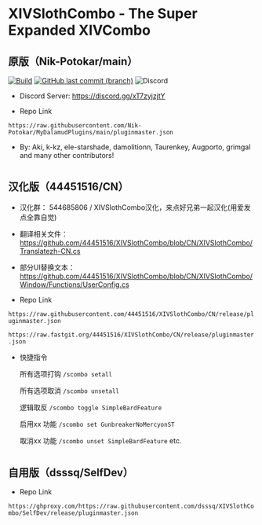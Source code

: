 # XIVSlothCombo - The Super Expanded XIVCombo
## 原版（Nik-Potokar/main）

[![Build](https://img.shields.io/github/workflow/status/Nik-Potokar/XIVSlothCombo/Build?style=for-the-badge)](https://github.com/Nik-Potokar/XIVSlothCombo/actions/workflows/build.yml)
[![GitHub last commit (branch)](https://img.shields.io/github/last-commit/Nik-Potokar/XIVSlothCombo/main?style=for-the-badge)](https://github.com/Nik-Potokar/XIVSlothCombo/commits/main)
![Discord](https://img.shields.io/discord/957680331056615506?color=5865F2&label=Discord&logo=Discord&logoColor=ffffff&style=for-the-badge)

* Discord Server:
https://discord.gg/xT7zyjzjtY

* Repo Link

`https://raw.githubusercontent.com/Nik-Potokar/MyDalamudPlugins/main/pluginmaster.json`

* By: Aki, k-kz, ele-starshade, damolitionn, Taurenkey, Augporto, grimgal and many other contributors!

#
## 汉化版（44451516/CN）

* 汉化群：
544685806 / XIVSlothCombo汉化，来点好兄弟一起汉化(用爱发点全靠自觉)

* 翻译相关文件：
https://github.com/44451516/XIVSlothCombo/blob/CN/XIVSlothCombo/Translatezh-CN.cs

* 部分UI替换文本：
https://github.com/44451516/XIVSlothCombo/blob/CN/XIVSlothCombo/Window/Functions/UserConfig.cs

* Repo Link

`https://raw.githubusercontent.com/44451516/XIVSlothCombo/CN/release/pluginmaster.json`

`https://raw.fastgit.org/44451516/XIVSlothCombo/CN/release/pluginmaster.json`

* 快捷指令

  所有选项打钩
`/scombo setall`

  所有选项取消
`/scombo unsetall`

  逻辑取反
`/scombo toggle SimpleBardFeature`

  启用xx 功能
`/scombo set GunbreakerNoMercyonST`

  取消xx 功能
`/scombo unset SimpleBardFeature`  etc.

#
## 自用版（dsssq/SelfDev）

* Repo Link

`https://ghproxy.com/https://raw.githubusercontent.com/dsssq/XIVSlothCombo/SelfDev/release/pluginmaster.json`
